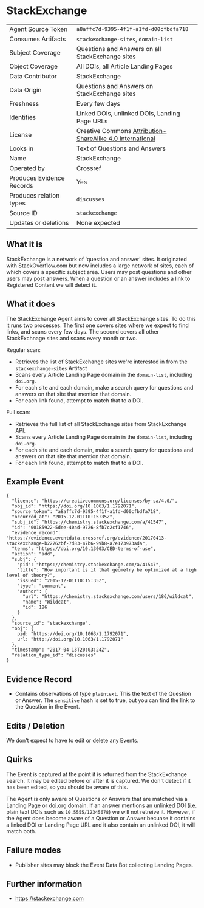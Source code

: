 # StackExchange

| | |
|---------------------------|-|
| Agent Source Token        | `a8affc7d-9395-4f1f-a1fd-d00cfbdfa718` |
| Consumes Artifacts        | `stackexchange-sites`, `domain-list` |
| Subject Coverage          | Questions and Answers on all StackExchange sites |
| Object Coverage           | All DOIs, all Article Landing Pages |
| Data Contributor          | StackExchange |
| Data Origin               | Questions and Answers on StackExchange sites |
| Freshness                 | Every few days |
| Identifies                | Linked DOIs, unlinked DOIs, Landing Page URLs |
| License                   | Creative Commons [Attribution-ShareAlike 4.0 International](https://creativecommons.org/licenses/by-sa/4.0/) |
| Looks in                  | Text of Questions and Answers |
| Name                      | StackExchange |
| Operated by               | Crossref |
| Produces Evidence Records | Yes |
| Produces relation types   | `discusses` |
| Source ID                 | `stackexchange` |
| Updates or deletions      | None expected |


## What it is

StackExchange is a network of 'question and answer' sites. It originated with StackOverflow.com but now includes a large network of sites, each of which covers a specific subject area. Users may post questions and other users may post answers. When a question or an answer includes a link to Registered Content we will detect it.

## What it does

The StackExchange Agent aims to cover all StackExchange sites. To do this it runs two processes. The first one covers sites where we expect to find links, and scans every few days. The second covers all other StackExchnage sites and scans every month or two.

Regular scan:

 - Retrieves the list of StackExchange sites we're interested in from the `stackexchange-sites` Artifact
 - Scans every Article Landing Page domain in the `domain-list`, including `doi.org`.
 - For each site and each domain, make a search query for questions and answers on that site that mention that domain.
 - For each link found, attempt to match that to a DOI.

Full scan:

 - Retrieves the full list of all StackExchange sites from StackExchange API.
 - Scans every Article Landing Page domain in the `domain-list`, including `doi.org`.
 - For each site and each domain, make a search query for questions and answers on that site that mention that domain.
 - For each link found, attempt to match that to a DOI.

## Example Event

    {
      "license": "https://creativecommons.org/licenses/by-sa/4.0/",
      "obj_id": "https://doi.org/10.1063/1.1792071",
      "source_token": "a8affc7d-9395-4f1f-a1fd-d00cfbdfa718",
      "occurred_at": "2015-12-01T10:15:35Z",
      "subj_id": "https://chemistry.stackexchange.com/a/41547",
      "id": "00185922-5dee-40ad-9726-8fb7c2cf1746",
      "evidence_record": "https://evidence.eventdata.crossref.org/evidence/20170413-stackexchange-b22762bf-7d83-47b6-99b8-a7e173973ada",
      "terms": "https://doi.org/10.13003/CED-terms-of-use",
      "action": "add",
      "subj": {
        "pid": "https://chemistry.stackexchange.com/a/41547",
        "title": "How important is it that geometry be optimized at a high level of theory?",
        "issued": "2015-12-01T10:15:35Z",
        "type": "comment",
        "author": {
          "url": "https://chemistry.stackexchange.com/users/186/wildcat",
          "name": "Wildcat",
          "id": 186
        }
      },
      "source_id": "stackexchange",
      "obj": {
        pid: "https://doi.org/10.1063/1.1792071",
        url: "http://doi.org/10.1063/1.1792071"
      },
      "timestamp": "2017-04-13T20:03:24Z",
      "relation_type_id": "discusses"
    }

## Evidence Record

 - Contains observations of type `plaintext`. This the text of the Question or Answer. The `sensitive` hash is set to true, but you can find the link to the Question in the Event.

## Edits / Deletion

We don't expect to have to edit or delete any Events.

## Quirks

The Event is captured at the point it is returned from the StackExchange search. It may be edited before or after it is captured. We don't detect if it has been edited, so you should be aware of this. 

The Agent is only aware of Questions or Answers that are matched via a Landing Page or doi.org domain. If an answer mentions an unlinked DOI (i.e. plain text DOIs such as `10.5555/12345678`) we will not retreive it. However, if the Agent does become aware of a Question or Answer becuase it contains a linked DOI or Landing Page URL and it also contain an unlinked DOI, it will match both.

## Failure modes

 - Publisher sites may block the Event Data Bot collecting Landing Pages.

## Further information

 - https://stackexchange.com

